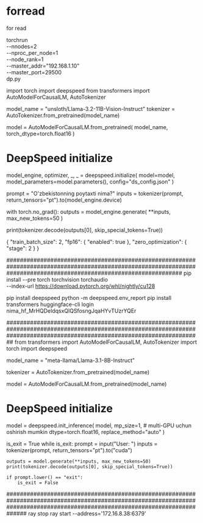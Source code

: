 # forread
for read



torchrun \
  --nnodes=2 \
  --nproc_per_node=1 \
  --node_rank=1 \
  --master_addr="192.168.1.10" \
  --master_port=29500 \
  dp.py





  import torch
import deepspeed
from transformers import AutoModelForCausalLM, AutoTokenizer

model_name = "unsloth/Llama-3.2-11B-Vision-Instruct"
tokenizer = AutoTokenizer.from_pretrained(model_name)

model = AutoModelForCausalLM.from_pretrained(
    model_name,
    torch_dtype=torch.float16
)

# DeepSpeed initialize
model_engine, optimizer, _, _ = deepspeed.initialize(
    model=model,
    model_parameters=model.parameters(),
    config="ds_config.json"
)

prompt = "O'zbekistonning poytaxti nima?"
inputs = tokenizer(prompt, return_tensors="pt").to(model_engine.device)

with torch.no_grad():
    outputs = model_engine.generate(
        **inputs,
        max_new_tokens=50
    )

print(tokenizer.decode(outputs[0], skip_special_tokens=True))




{
    "train_batch_size": 2,
    "fp16": {
      "enabled": true
    },
    "zero_optimization": {
      "stage": 2
    }
  }

  ####################################################################################################################################################################
pip install --pre torch torchvision torchaudio \
  --index-url https://download.pytorch.org/whl/nightly/cu128


pip install deepspeed
python -m deepspeed.env_report
pip install transformers
huggingface-cli login
nima_hf_MrHQDeldqsxQlQSfosngJqaHYvTUzrYQEr

##########################################################################################################################################################################
from transformers import AutoModelForCausalLM, AutoTokenizer
import torch
import deepspeed

model_name = "meta-llama/Llama-3.1-8B-Instruct"

tokenizer = AutoTokenizer.from_pretrained(model_name)

model = AutoModelForCausalLM.from_pretrained(model_name)

# DeepSpeed initialize
model = deepspeed.init_inference(
    model,
    mp_size=1,  # multi-GPU uchun oshirish mumkin
    dtype=torch.float16,
    replace_method="auto"
)


is_exit = True
while is_exit:
    prompt = input("User: ")
    inputs = tokenizer(prompt, return_tensors="pt").to("cuda")

    outputs = model.generate(**inputs, max_new_tokens=50)
    print(tokenizer.decode(outputs[0], skip_special_tokens=True))

    if prompt.lower() == "exit":
        is_exit = False
##############################################################################################################################################################################
ray stop
ray start --address='172.16.8.38:6379'


